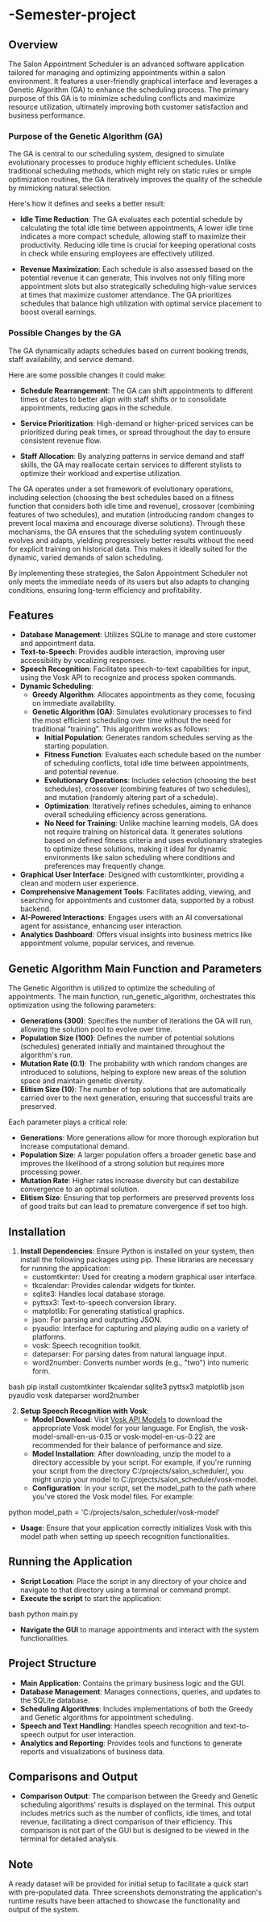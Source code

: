 # -Semester-project
## Overview
The Salon Appointment Scheduler is an advanced software application tailored for managing and optimizing appointments within a salon environment. 
It features a user-friendly graphical interface and leverages a Genetic Algorithm (GA) to enhance the scheduling process. 
The primary purpose of this GA is to minimize scheduling conflicts and maximize resource utilization, ultimately improving both customer satisfaction and business performance.

### Purpose of the Genetic Algorithm (GA)
The GA is central to our scheduling system, designed to simulate evolutionary processes to produce highly efficient schedules.
Unlike traditional scheduling methods, which might rely on static rules or simple optimization routines, the GA iteratively improves the quality of the schedule by mimicking natural selection.

Here's how it defines and seeks a better result:
- **Idle Time Reduction**: The GA evaluates each potential schedule by calculating the total idle time between appointments, A lower idle time indicates a more compact schedule, allowing staff to maximize their productivity.
 Reducing idle time is crucial for keeping operational costs in check while ensuring employees are effectively utilized.

- **Revenue Maximization**: Each schedule is also assessed based on the potential revenue it can generate, This involves not only filling more appointment slots but also strategically scheduling high-value services at times that maximize customer attendance.
 The GA prioritizes schedules that balance high utilization with optimal service placement to boost overall earnings.

### Possible Changes by the GA
The GA dynamically adapts schedules based on current booking trends, staff availability, and service demand.

Here are some possible changes it could make:
- **Schedule Rearrangement**: The GA can shift appointments to different times or dates to better align with staff shifts or to consolidate appointments, reducing gaps in the schedule.

- **Service Prioritization**: High-demand or higher-priced services can be prioritized during peak times, or spread throughout the day to ensure consistent revenue flow.

- **Staff Allocation**: By analyzing patterns in service demand and staff skills, the GA may reallocate certain services to different stylists to optimize their workload and expertise utilization.

The GA operates under a set framework of evolutionary operations, including selection (choosing the best schedules based on a fitness function that considers both idle time and revenue), crossover (combining features of two schedules), and mutation (introducing random changes to prevent local maxima and encourage diverse solutions). Through these mechanisms, the GA ensures that the scheduling system continuously evolves and adapts, yielding progressively better results without the need for explicit training on historical data. This makes it ideally suited for the dynamic, varied demands of salon scheduling.

By implementing these strategies, the Salon Appointment Scheduler not only meets the immediate needs of its users but also adapts to changing conditions, ensuring long-term efficiency and profitability.

## Features

- **Database Management**: Utilizes SQLite to manage and store customer and appointment data.
- **Text-to-Speech**: Provides audible interaction, improving user accessibility by vocalizing responses.
- **Speech Recognition**: Facilitates speech-to-text capabilities for input, using the Vosk API to recognize and process spoken commands.
- **Dynamic Scheduling**:
  - **Greedy Algorithm**: Allocates appointments as they come, focusing on immediate availability.
  - **Genetic Algorithm (GA)**: Simulates evolutionary processes to find the most efficient scheduling over time without the need for traditional "training". This algorithm works as follows:
    - **Initial Population**: Generates random schedules serving as the starting population.
    - **Fitness Function**: Evaluates each schedule based on the number of scheduling conflicts, total idle time between appointments, and potential revenue.
    - **Evolutionary Operations**: Includes selection (choosing the best schedules), crossover (combining features of two schedules), and mutation (randomly altering part of a schedule).
    - **Optimization**: Iteratively refines schedules, aiming to enhance overall scheduling efficiency across generations.
    - **No Need for Training**: Unlike machine learning models, GA does not require training on historical data. It generates solutions based on defined fitness criteria and uses evolutionary strategies to optimize these solutions, making it ideal for dynamic environments like salon scheduling where conditions and preferences may frequently change.
- **Graphical User Interface**: Designed with customtkinter, providing a clean and modern user experience.
- **Comprehensive Management Tools**: Facilitates adding, viewing, and searching for appointments and customer data, supported by a robust backend.
- **AI-Powered Interactions**: Engages users with an AI conversational agent for assistance, enhancing user interaction.
- **Analytics Dashboard**: Offers visual insights into business metrics like appointment volume, popular services, and revenue.

## Genetic Algorithm Main Function and Parameters

The Genetic Algorithm is utilized to optimize the scheduling of appointments. The main function, run_genetic_algorithm, orchestrates this optimization using the following parameters:

- **Generations (300)**: Specifies the number of iterations the GA will run, allowing the solution pool to evolve over time.
- **Population Size (100)**: Defines the number of potential solutions (schedules) generated initially and maintained throughout the algorithm's run.
- **Mutation Rate (0.1)**: The probability with which random changes are introduced to solutions, helping to explore new areas of the solution space and maintain genetic diversity.
- **Elitism Size (10)**: The number of top solutions that are automatically carried over to the next generation, ensuring that successful traits are preserved.

Each parameter plays a critical role:
- **Generations**: More generations allow for more thorough exploration but increase computational demand.
- **Population Size**: A larger population offers a broader genetic base and improves the likelihood of a strong solution but requires more processing power.
- **Mutation Rate**: Higher rates increase diversity but can destabilize convergence to an optimal solution.
- **Elitism Size**: Ensuring that top performers are preserved prevents loss of good traits but can lead to premature convergence if set too high.

## Installation

1. **Install Dependencies**:
   Ensure Python is installed on your system, then install the following packages using pip. These libraries are necessary for running the application:
   - customtkinter: Used for creating a modern graphical user interface.
   - tkcalendar: Provides calendar widgets for tkinter.
   - sqlite3: Handles local database storage.
   - pyttsx3: Text-to-speech conversion library.
   - matplotlib: For generating statistical graphics.
   - json: For parsing and outputting JSON.
   - pyaudio: Interface for capturing and playing audio on a variety of platforms.
   - vosk: Speech recognition toolkit.
   - dateparser: For parsing dates from natural language input.
   - word2number: Converts number words (e.g., "two") into numeric form.
   
bash
   pip install customtkinter tkcalendar sqlite3 pyttsx3 matplotlib json pyaudio vosk dateparser word2number


2. **Setup Speech Recognition with Vosk**:
   - **Model Download**: Visit [Vosk API Models](https://alphacephei.com/vosk/models) to download the appropriate Vosk model for your language. For English, the vosk-model-small-en-us-0.15 or vosk-model-en-us-0.22 are recommended for their balance of performance and size.
   - **Model Installation**: After downloading, unzip the model to a directory accessible by your script. For example, if you're running your script from the directory C:/projects/salon_scheduler/, you might unzip your model to C:/projects/salon_scheduler/vosk-model.
   - **Configuration**: In your script, set the model_path to the path where you've stored the Vosk model files. For example:
     
python
     model_path = 'C:/projects/salon_scheduler/vosk-model'

   - **Usage**: Ensure that your application correctly initializes Vosk with this model path when setting up speech recognition functionalities.

## Running the Application

- **Script Location**: Place the script in any directory of your choice and navigate to that directory using a terminal or command prompt.
- **Execute the script** to start the application:
   
bash
   python main.py

- **Navigate the GUI** to manage appointments and interact with the system functionalities.

## Project Structure

- **Main Application**: Contains the primary business logic and the GUI.
- **Database Management**: Manages connections, queries, and updates to the SQLite database.
- **Scheduling Algorithms**: Includes implementations of both the Greedy and Genetic algorithms for appointment scheduling.
- **Speech and Text Handling**: Handles speech recognition and text-to-speech output for user interaction.
- **Analytics and Reporting**: Provides tools and functions to generate reports and visualizations of business data.

## Comparisons and Output

- **Comparison Output**: The comparison between the Greedy and Genetic scheduling algorithms' results is displayed on the terminal. This output includes metrics such as the number of conflicts, idle times, and total revenue, facilitating a direct comparison of their efficiency. This comparison is not part of the GUI but is designed to be viewed in the terminal for detailed analysis.

## Note
A ready dataset will be provided for initial setup to facilitate a quick start with pre-populated data.
Three screenshots demonstrating the application's runtime results have been attached to showcase the functionality and output of the system.
